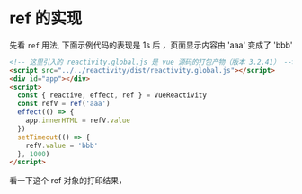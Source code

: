 # ref 的实现

先看 `ref` 用法, 下面示例代码的表现是 1s 后 ，页面显示内容由 'aaa' 变成了 'bbb'

```html
<!-- 这里引入的 reactivity.global.js 是 vue 源码的打包产物（版本 3.2.41） -->
<script src="../../reactivity/dist/reactivity.global.js"></script>
<div id="app"></div>
<script>
  const { reactive, effect, ref } = VueReactivity
  const refV = ref('aaa')
  effect(() => {
    app.innerHTML = refV.value
  })
  setTimeout(() => {
    refV.value = 'bbb'
  }, 1000)
</script>
```

看一下这个 ref 对象的打印结果，
